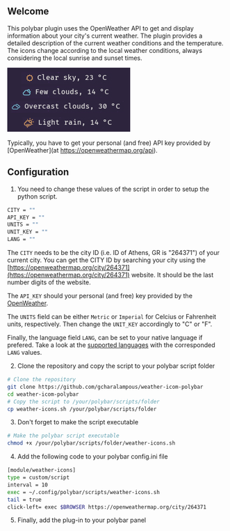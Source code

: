 ## Welcome

This polybar plugin uses the OpenWeather API to get and display information about your city's current weather. The plugin provides a detailed description of the current weather conditions and the temperature. The icons change according to the local weather conditions, always considering the local sunrise and sunset times.

![A few weather icons](weather-icons-all.png)

Typically, you have to get your personal (and free) API key provided by [OpenWeather](at https://openweathermap.org/api).

## Configuration

1. You need to change these values of the script in order to setup the python script.

  ```sh
  CITY = ""
  API_KEY = ""
  UNITS = ""
  UNIT_KEY = ""
  LANG = ""
  ```

The `CITY` needs to be the city ID (i.e. ID of Athens, GR is "264371") of your current city. You can get the CITY ID by searching your city using the [https://openweathermap.org/city/264371](https://openweathermap.org/city/264371) website. It should be the last number digits of the website. 

The `API_KEY` should your personal (and free) key provided by the [OpenWeather](https://openweathermap.org/api).

The `UNITS` field can be either `Metric` or `Imperial` for Celcius or Fahrenheit units, respectively. Then change the `UNIT_KEY` accordingly to "C" or "F".

Finally, the language field `LANG`, can be set to your native language if prefered. Take a look at the [supported languages](https://openweathermap.org/current#multi) with the corresponded `LANG` values.

2. Clone the repository and copy the script to your polybar script folder
  ```sh
  # Clone the repository
  git clone https://github.com/gcharalampous/weather-icom-polybar
  cd weather-icom-polybar
  # Copy the script to /your/polybar/scripts/folder
  cp weather-icons.sh /your/polybar/scripts/folder
  ```
3. Don't forget to make the script executable
  ```sh
  # Make the polybar script executable
  chmod +x /your/polybar/scripts/folder/weather-icons.sh
  ```
4. Add the following code to your polybar config.ini file
  ```sh
  [module/weather-icons]
  type = custom/script
  interval = 10
  exec = ~/.config/polybar/scripts/weather-icons.sh
  tail = true
  click-left= exec $BROWSER https://openweathermap.org/city/264371
 ```
 5. Finally, add the plug-in to your polybar panel
